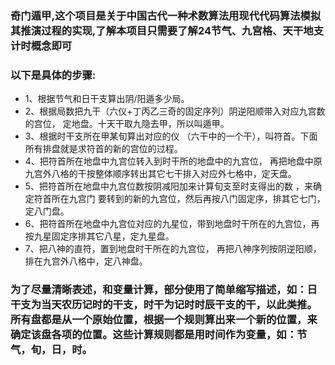  
### 奇门遁甲,这个项目是关于中国古代一种术数算法用现代代码算法模拟其推演过程的实现,了解本项目只需要了解24节气、九宫格、天干地支计时概念即可
### 以下是具体的步骤:

* 1、根据节气和日干支算出阴/阳遁多少局。
* 2、根据局数把九干（六仪+丁丙乙三奇的固定序列）阴逆阳顺带入对应九宫数的宫位，  定地盘。十天干取九隐去甲，所以叫遁甲。 
* 3、根据时干支所在甲某旬算出对应的仪 （六干中的一个干），叫符首。下面所有排盘就是求符首的新的宫位的过程。
* 4、把符首所在地盘中九宫位转入到时干所的地盘中的九宫位， 再把地盘中原九宫外八格的干按整体顺序转出其它七干排入对应外七格中，定天盘。
* 5、把符首所在地盘中九宫位数按阴减阳加来计算旬支至时支得出的数 ，来确定符首所在九宫门 要转到的新的九宫位，然后再按八门固定序，排其它七门，定八门盘。
* 6、把符首所在地盘中九宫位对应的九星位，带到地盘时干所在的九宫位，再按九星固定序排其它八星，定九星盘。
* 7、把八神的直符，置到地盘时干所在的九宫位， 再把八神序列按阴逆阳顺，排在九宫外八格中，定八神盘。


### 为了尽量清晰表述，和变量计算，部分使用了简单缩写描述，如：日干支为当天农历记时的干支，时干为记时时辰干支的干，以此类推。所有盘都是从一个原始位置，根据一个规则算出来一个新的位置，来确定该盘各项的位置。这些计算规则都是用时间作为变量，如：节气，旬，日，时。
